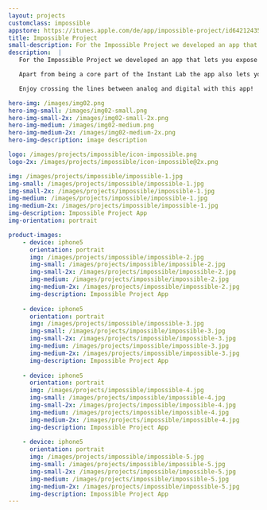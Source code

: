 ```yaml
---
layout: projects
customclass: impossible
appstore: https://itunes.apple.com/de/app/impossible-project/id642124357?mt=8
title: Impossible Project
small-description: For the Impossible Project we developed an app that lets you expose your iPhones digital photos to analog instant film using the Instant Lab.
description:  |
   For the Impossible Project we developed an app that lets you expose your iPhones digital photos to analog instant film using the Instant Lab. The Instant Lab was born out of a successful Kickstarter campaign.

   Apart from being a core part of the Instant Lab the app also lets you browse and share instant photos to the integrated gallery, buy film and get in touch with the Impossible community.

   Enjoy crossing the lines between analog and digital with this app!

hero-img: /images/img02.png
hero-img-small: /images/img02-small.png
hero-img-small-2x: /images/img02-small-2x.png
hero-img-medium: /images/img02-medium.png
hero-img-medium-2x: /images/img02-medium-2x.png
hero-img-description: image description

logo: /images/projects/impossible/icon-impossible.png
logo-2x: /images/projects/impossible/icon-impossible@2x.png

img: /images/projects/impossible/impossible-1.jpg
img-small: /images/projects/impossible/impossible-1.jpg
img-small-2x: /images/projects/impossible/impossible-1.jpg
img-medium: /images/projects/impossible/impossible-1.jpg
img-medium-2x: /images/projects/impossible/impossible-1.jpg
img-description: Impossible Project App
img-orientation: portrait

product-images:
    - device: iphone5
      orientation: portrait
      img: /images/projects/impossible/impossible-2.jpg
      img-small: /images/projects/impossible/impossible-2.jpg
      img-small-2x: /images/projects/impossible/impossible-2.jpg
      img-medium: /images/projects/impossible/impossible-2.jpg
      img-medium-2x: /images/projects/impossible/impossible-2.jpg
      img-description: Impossible Project App
    
    - device: iphone5
      orientation: portrait
      img: /images/projects/impossible/impossible-3.jpg
      img-small: /images/projects/impossible/impossible-3.jpg
      img-small-2x: /images/projects/impossible/impossible-3.jpg
      img-medium: /images/projects/impossible/impossible-3.jpg
      img-medium-2x: /images/projects/impossible/impossible-3.jpg
      img-description: Impossible Project App
      
    - device: iphone5
      orientation: portrait
      img: /images/projects/impossible/impossible-4.jpg
      img-small: /images/projects/impossible/impossible-4.jpg
      img-small-2x: /images/projects/impossible/impossible-4.jpg
      img-medium: /images/projects/impossible/impossible-4.jpg
      img-medium-2x: /images/projects/impossible/impossible-4.jpg
      img-description: Impossible Project App
      
    - device: iphone5
      orientation: portrait
      img: /images/projects/impossible/impossible-5.jpg
      img-small: /images/projects/impossible/impossible-5.jpg
      img-small-2x: /images/projects/impossible/impossible-5.jpg
      img-medium: /images/projects/impossible/impossible-5.jpg
      img-medium-2x: /images/projects/impossible/impossible-5.jpg
      img-description: Impossible Project App
---
```

